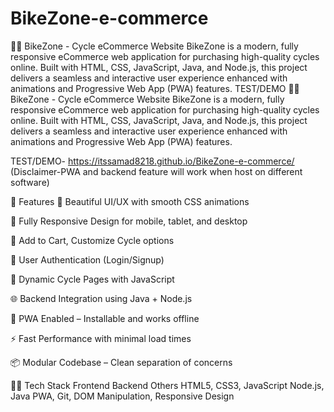 # BikeZone-e-commerce
🚴‍♂️ BikeZone - Cycle eCommerce Website
BikeZone is a modern, fully responsive eCommerce web application for purchasing high-quality cycles online. Built with HTML, CSS, JavaScript, Java, and Node.js, this project delivers a seamless and interactive user experience enhanced with animations and Progressive Web App (PWA) features.
TEST/DEMO 🚴‍♂️ BikeZone - Cycle eCommerce Website
BikeZone is a modern, fully responsive eCommerce web application for purchasing high-quality cycles online. Built with HTML, CSS, JavaScript, Java, and Node.js, this project delivers a seamless and interactive user experience enhanced with animations and Progressive Web App (PWA) features.

TEST/DEMO- https://itssamad8218.github.io/BikeZone-e-commerce/ 
(Disclaimer-PWA  and backend feature will work when host on different software)

🌟 Features
🎨 Beautiful UI/UX with smooth CSS animations

📱 Fully Responsive Design for mobile, tablet, and desktop

🛒 Add to Cart, Customize Cycle options

🔐 User Authentication (Login/Signup)

💬 Dynamic Cycle Pages with JavaScript

🌐 Backend Integration using Java + Node.js

🚀 PWA Enabled – Installable and works offline

⚡ Fast Performance with minimal load times

📦 Modular Codebase – Clean separation of concerns

🧑‍💻 Tech Stack
Frontend	Backend	Others
HTML5, CSS3, JavaScript	Node.js, Java	PWA, Git, DOM Manipulation, Responsive Design




